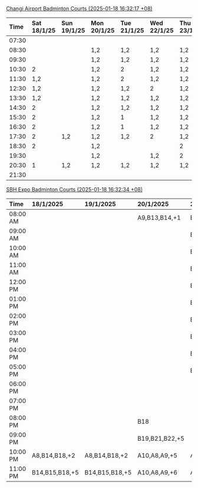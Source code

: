 [Changi Airport Badminton Courts (2025-01-18 16:32:17 +08)](https://www.carc.org.sg/FacilityBooking.aspx)

| Time   | Sat 18/1/25   | Sun 19/1/25   | Mon 20/1/25   | Tue 21/1/25   | Wed 22/1/25   | Thu 23/1/25   | Fri 24/1/25   |
|:-------|:--------------|:--------------|:--------------|:--------------|:--------------|:--------------|:--------------|
| 07:30  |               |               |               |               |               |               |               |
| 08:30  |               |               | 1,2           | 1,2           | 1,2           | 1,2           | 1,2           |
| 09:30  |               |               | 1,2           | 1,2           | 1,2           | 1,2           | 2             |
| 10:30  | 2             |               | 1,2           | 2             | 1,2           | 1,2           | 2             |
| 11:30  | 1,2           |               | 1,2           | 2             | 1,2           | 1,2           | 1,2           |
| 12:30  | 1,2           |               | 1,2           | 1,2           | 2             | 1,2           | 1,2           |
| 13:30  | 1,2           |               | 1,2           | 1,2           | 1,2           | 1,2           | 1,2           |
| 14:30  | 2             |               | 1,2           | 1,2           | 1,2           | 1,2           | 1,2           |
| 15:30  | 2             |               | 1,2           | 1             | 1,2           | 1,2           | 1,2           |
| 16:30  | 2             |               | 1,2           | 1             | 1,2           | 1,2           | 1,2           |
| 17:30  | 2             | 1,2           | 1,2           | 1,2           | 2             | 1,2           | 1,2           |
| 18:30  | 2             |               | 1,2           |               |               | 2             | 1,2           |
| 19:30  |               |               | 1,2           |               | 1,2           | 2             |               |
| 20:30  | 1             | 1,2           | 1,2           | 1,2           | 1,2           | 1,2           |               |
| 21:30  |               |               |               |               |               |               |               |

[SBH Expo Badminton Courts (2025-01-18 16:32:34 +08)](https://singaporebadmintonhall.getomnify.com/widgets/O3MRKGBH359GA55KHMG1RD)

| Time     | 18/1/2025      | 19/1/2025      | 20/1/2025      | 21/1/2025       | 22/1/2025       | 23/1/2025       | 24/1/2025       |
|:---------|:---------------|:---------------|:---------------|:----------------|:----------------|:----------------|:----------------|
| 08:00 AM |                |                | A9,B13,B14,+1  | B19,B21,B22,+14 | B19,B21,B22,+19 | B19,B21,B22,+19 | B19,B21,B22,+19 |
| 09:00 AM |                |                |                | B19,B21,B22,+14 | B19,B21,B22,+19 | B19,B21,B22,+17 | B19,B20,B21,+17 |
| 10:00 AM |                |                |                | B19,B21,B22,+16 | B18,B21,B22,+14 | B19,B21,B22,+18 | B19,B20,B21,+17 |
| 11:00 AM |                |                |                | B19,B21,B22,+16 | B18,B21,B22,+15 | B19,B21,B22,+18 | B19,B21,B22,+18 |
| 12:00 PM |                |                |                | B19,B21,B22,+13 | B19,B21,B22,+19 | B19,B21,B22,+19 | B19,B21,B22,+14 |
| 01:00 PM |                |                |                | B19,B21,B22,+13 | B19,B21,B22,+19 | B19,B21,B22,+19 | B19,B21,B22,+15 |
| 02:00 PM |                |                |                | B19,B21,B22,+16 | B19,B21,B22,+18 | B19,B21,B22,+17 | B19,B21,B22,+15 |
| 03:00 PM |                |                |                | B17,B19,B20,+4  | B19,B21,B22,+7  | B19,B21,B22,+16 | B19,B21,B22,+12 |
| 04:00 PM |                |                |                | B16,B17,B20,+3  | B20,B21,B22,+3  | B21             | B19,B21,B22,+1  |
| 05:00 PM |                |                |                | B19,B21,B22,+10 | B14,B15,B16     |                 | A1,A2           |
| 06:00 PM |                |                |                |                 |                 |                 |                 |
| 07:00 PM |                |                |                |                 |                 |                 |                 |
| 08:00 PM |                |                | B18            |                 |                 |                 |                 |
| 09:00 PM |                |                | B19,B21,B22,+5 |                 |                 | B22             |                 |
| 10:00 PM | A8,B14,B18,+2  | A8,B14,B18,+2  | A10,A8,A9,+5   | A10,A8,A9,+7    | A7,A8,A9,+5     |                 | A10,A8,A9,+5    |
| 11:00 PM | B14,B15,B18,+5 | B14,B15,B18,+5 | A10,A8,A9,+6   | A10,A8,A9,+7    | A7,A8,A9,+6     |                 | A10,A8,A9,+5    |
